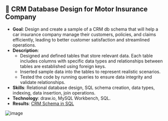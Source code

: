 ## 🏢 CRM Database Design for Motor Insurance Company 

* **Goal**: Design and create a sample of a CRM db schema that will help a car insurance company manage their customers, policies, and claims efficiently, leading to better customer satisfaction and streamlined operations.
* **Description**: 
     - Designed and defined tables that store relevant data. Each table includes columns with specific data types and relationships between tables are established using foreign keys.
     - Inserted sample data into the tables to represent realistic scenarios.
     - Tested the code by running queries to ensure data integrity and validate relationships.
* **Skills**: Relational database design, SQL schema creation, data types, indexing, data insertion, join operations.
* **Technology**: draw.io, MySQL Workbench, SQL.
* **Results**: [CRM Schema in SQL](https://github.com/MargaritaVA/Data-Analysis/blob/main/crm-schema.sql)

  
![image](https://github.com/user-attachments/assets/6c532247-fd32-4abf-a07e-faf128c1ca16)
